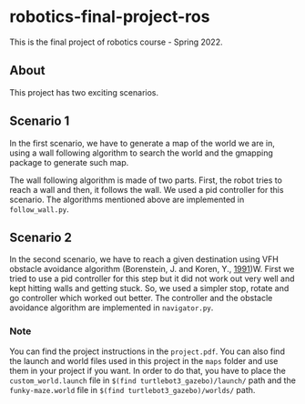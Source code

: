 # robotics-final-project-ros

This is the final project of robotics course - Spring 2022. 

## About

This project has two exciting scenarios. 

## Scenario 1

In the first scenario, we have to generate a map of the world we are in, using a wall following algorithm to search the world and the gmapping package to generate such map. 

The wall following algorithm is made of two parts. First, the robot tries to reach a wall and then, it follows the wall. We used a pid controller for this scenario. The algorithms mentioned above are implemented in `follow_wall.py`.

## Scenario 2
In the second scenario, we have to reach a given destination using VFH obstacle avoidance algorithm (Borenstein, J. and Koren, Y., [1991](https://doi.org/10.1109/70.88137))W. First we tried to use a pid controller for this step but it did not work out very well and kept hitting walls and getting stuck. So, we used a simpler stop, rotate and go controller which worked out better. The controller and the obstacle avoidance algorithm are implemented in `navigator.py`.

### Note
You can find the project instructions in the `project.pdf`. You can also find the launch and world files used in this project in the `maps` folder and use them in your project if you want. In order to do that, you have to place the `custom_world.launch` file in `$(find turtlebot3_gazebo)/launch/` path and the `funky-maze.world` file in `$(find turtlebot3_gazebo)/worlds/` path. 
